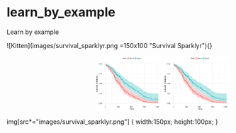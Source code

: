 # learn_by_example
Learn by example

![Kitten](images/survival_sparklyr.png =150x100 "Survival Sparklyr"){}


<p align="right">
  <img src="images/survival_sparklyr.png" width="150" title="Survival plot Spark" href="https://kmezhoud.github.io/learn_by_example/survival_plot_sparklyr/survival_plot_sparklyr.html">
  <img src="images/survival_sparklyr.png" width="150" title="Survival plot Spark">
</p>


img[src*="images/survival_sparklyr.png"] {
   width:150px;
   height:100px;
}
